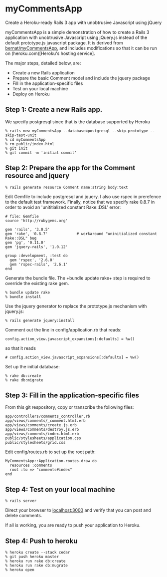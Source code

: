 # myCommentsApp

Create a Heroku-ready Rails 3 app with unobtrusive Javascript using jQuery

myCommentsApp is a simple demonstration of how to create a Rails 3
application with unobtrusive Javascript using jQuery.js instead of the
default prototype.js javascript package.  It is derived from
[bernat/myCommentsApp](https://github.com/bernat/myCommentsApp), and
includes modifications so that it can be run on (heroku.com)[Heroku's
hosting service].

The major steps, detailed below, are:

* Create a new Rails application
* Prepare the basic Comment model and include the jquery package
* Fill in the application-specific files
* Test on your local machine
* Deploy on Heroku

## Step 1: Create a new Rails app.

We specify postgresql since that is the database supported by Heroku

    % rails new myCommentsApp --database=postgresql --skip-prototype --skip-test-unit
    % cd myCommentsApp
    % rm public/index.html
    % git init
    % git commit -m 'initial commit'

## Step 2: Prepare the app for the Comment resource and jquery

    % rails generate resource Comment name:string body:text

Edit Gemfile to include postgresql and jquery.  I also use rspec in prerefence
to the default test framework.  Finally, notice that we specify rake 0.8.7 in
order to avoid an 'unititialized constant Rake::DSL' error:

    # file: Gemfile
    source 'http://rubygems.org'

    gem 'rails', '3.0.5'
    gem 'rake', '0.8.7'             # workaround "uninitialized constant Rake::DSL" bug
    gem 'pg', '0.11.0'
    gem 'jquery-rails', '1.0.12'

    group :development, :test do
      gem 'rspec', '2.6.0'
      gem 'rspec-rails', '2.6.1'
    end

Generate the bundle file.  The +bundle update rake+ step is required to
override the existing rake gem.

    % bundle update rake
    % bundle install

Use the jquery generator to replace the prototype.js mechanism with jquery.js:

    % rails generate jquery:install

Comment out the line in config/application.rb that reads:

    config.action_view.javascript_expansions[:defaults] = %w()
    
so that it reads

    # config.action_view.javascript_expansions[:defaults] = %w()

Set up the initial database:

    % rake db:create
    % rake db:migrate

## Step 3: Fill in the application-specific files

From this git respository, copy or transcribe the following files:

    app/controllers/comments_controller.rb
    app/views/comments/_comment.html.erb
    app/views/comments/create.js.erb
    app/views/comments/destroy.js.erb
    app/views/comments/index.html.erb
    public/stylesheets/application.css
    public/stylesheets/grid.css

Edit config/routes.rb to set up the root path:

    MyCommentsApp::Application.routes.draw do
      resources :comments
      root :to => "comments#index"
    end

## Step 4: Test on your local machine

    % rails server

Direct your browser to [localhost:3000](localhost:3000) and verify that you can post and delete comments.

If all is working, you are ready to push your application to Heroku.

## Step 4: Push to heroku

    % heroku create --stack cedar
    % git push heroku master
    % heroku run rake db:create
    % heroku run rake db:mugrate
    % heroku open
